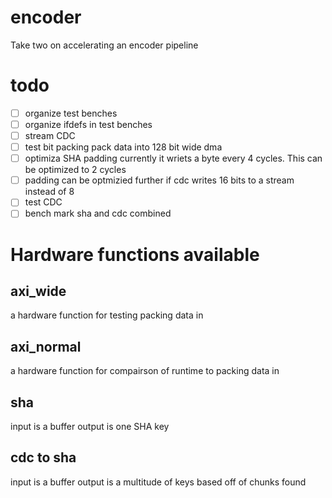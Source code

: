 # encoder
Take two on accelerating an encoder pipeline

# todo

- [ ] organize test benches
- [ ] organize ifdefs in test benches
- [ ] stream CDC
- [ ] test bit packing pack data into 128 bit wide dma
- [ ] optimiza SHA padding currently it wriets a byte every 4 cycles. This can be optimized to 2 cycles
- [ ] padding can be optmizied further if cdc writes 16 bits to a stream instead of 8
- [ ] test CDC
- [ ] bench mark sha and cdc combined

# Hardware functions available

## axi_wide

a hardware function for testing packing data in

## axi_normal

a hardware function for compairson of runtime to packing data in

## sha 

input is a buffer output is one SHA key

## cdc to sha

input is a buffer output is a multitude of keys based off of chunks found
